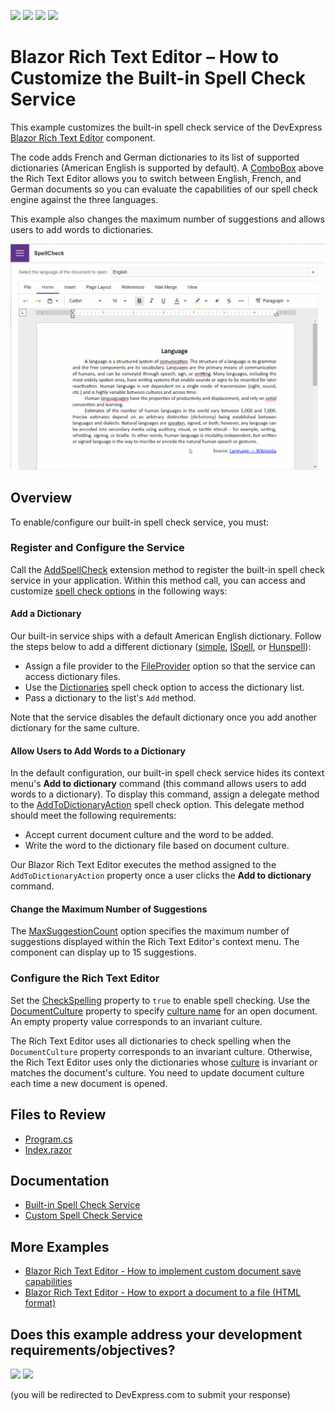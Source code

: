<!-- default badges list -->
![](https://img.shields.io/endpoint?url=https://codecentral.devexpress.com/api/v1/VersionRange/568709069/24.2.1%2B)
[![](https://img.shields.io/badge/Open_in_DevExpress_Support_Center-FF7200?style=flat-square&logo=DevExpress&logoColor=white)](https://supportcenter.devexpress.com/ticket/details/T1128858)
[![](https://img.shields.io/badge/📖_How_to_use_DevExpress_Examples-e9f6fc?style=flat-square)](https://docs.devexpress.com/GeneralInformation/403183)
[![](https://img.shields.io/badge/💬_Leave_Feedback-feecdd?style=flat-square)](#does-this-example-address-your-development-requirementsobjectives)
<!-- default badges end -->
# Blazor Rich Text Editor – How to Customize the Built-in Spell Check Service

This example customizes the built-in spell check service of the DevExpress [Blazor Rich Text Editor](https://docs.devexpress.com/Blazor/401891/rich-text-editor) component. 

The code adds French and German dictionaries to its list of supported dictionaries (American English is supported by default). A [ComboBox](https://docs.devexpress.com/Blazor/DevExpress.Blazor.DxComboBox-2) above the Rich Text Editor allows you to switch between English, French, and German documents so you can evaluate the capabilities of our spell check engine against the three languages.

This example also changes the maximum number of suggestions and allows users to add words to dictionaries.

![Blazor DxRichEdit Customize the Spell Check Service](/image.gif)

## Overview

To enable/configure our built-in spell check service, you must:

### Register and Configure the Service

Call the [AddSpellCheck](https://docs.devexpress.com/Blazor/DevExpress.Blazor.RichEdit.SpellCheck.SpellCheckExtensions.AddSpellCheck(IDevExpressBlazorBuilder--Action-SpellCheckOptions-)) extension method to register the built-in spell check service in your application. Within this method call, you can access and customize [spell check options](https://docs.devexpress.com/Blazor/DevExpress.Blazor.RichEdit.SpellCheck.SpellCheckOptions) in the following ways:

#### Add a Dictionary

Our built-in service ships with a default American English dictionary. Follow the steps below to add a different dictionary ([simple](https://docs.devexpress.com/Blazor/DevExpress.Blazor.RichEdit.SpellCheck.Dictionary), [ISpell](https://docs.devexpress.com/Blazor/DevExpress.Blazor.RichEdit.SpellCheck.ISpellDictionary), or [Hunspell](https://docs.devexpress.com/Blazor/DevExpress.Blazor.RichEdit.SpellCheck.HunspellDictionary)):

* Assign a file provider to the [FileProvider](https://docs.devexpress.com/Blazor/DevExpress.Blazor.RichEdit.SpellCheck.SpellCheckOptions.FileProvider) option so that the service can access dictionary files.
* Use the [Dictionaries](https://docs.devexpress.com/Blazor/DevExpress.Blazor.RichEdit.SpellCheck.SpellCheckOptions.Dictionaries) spell check option to access the dictionary list.
* Pass a dictionary to the list's `Add` method.

Note that the service disables the default dictionary once you add another dictionary for the same culture.

#### Allow Users to Add Words to a Dictionary

In the default configuration, our built-in spell check service hides its context menu's **Add to dictionary** command (this command allows users to add words to a dictionary). To display this command, assign a delegate method to the [AddToDictionaryAction](https://docs.devexpress.com/Blazor/DevExpress.Blazor.RichEdit.SpellCheck.SpellCheckOptions.AddToDictionaryAction) spell check option. This delegate method should meet the following requirements:

* Accept current document culture and the word to be added.
* Write the word to the dictionary file based on document culture.

Our Blazor Rich Text Editor executes the method assigned to the `AddToDictionaryAction` property once a user clicks the **Add to dictionary** command.

#### Change the Maximum Number of Suggestions

The [MaxSuggestionCount](https://docs.devexpress.com/Blazor/DevExpress.Blazor.RichEdit.SpellCheck.SpellCheckOptions.MaxSuggestionCount) option specifies the maximum number of suggestions displayed within the Rich Text Editor's context menu. The component can display up to 15 suggestions.

### Configure the Rich Text Editor

Set the [CheckSpelling](https://docs.devexpress.com/Blazor/DevExpress.Blazor.RichEdit.DxRichEdit.CheckSpelling) property to `true` to enable spell checking. Use the [DocumentCulture](https://docs.devexpress.com/Blazor/DevExpress.Blazor.RichEdit.DxRichEdit.DocumentCulture) property to specify [culture name](https://docs.microsoft.com/en-us/dotnet/api/system.globalization.cultureinfo.name?view=net-6.0) for an open document. An empty property value corresponds to an invariant culture.

The Rich Text Editor uses all dictionaries to check spelling when the `DocumentCulture` property corresponds to an invariant culture. Otherwise, the Rich Text Editor uses only the dictionaries whose [culture](https://docs.devexpress.com/Blazor/DevExpress.Blazor.RichEdit.SpellCheck.DictionaryBase.Culture) is invariant or matches the document's culture. You need to update document culture each time a new document is opened.

## Files to Review

- [Program.cs](./CS/SpellCheck/Program.cs)
- [Index.razor](./CS/SpellCheck/Pages/Index.razor)

## Documentation

- [Built-in Spell Check Service](https://docs.devexpress.com/Blazor/DevExpress.Blazor.RichEdit.SpellCheck.SpellCheckExtensions)
- [Custom Spell Check Service](https://docs.devexpress.com/Blazor/DevExpress.Blazor.RichEdit.ISpellCheckService)

## More Examples

- [Blazor Rich Text Editor - How to implement custom document save capabilities](https://github.com/DevExpress-Examples/blazor-dxrichedit-custom-saving)
- [Blazor Rich Text Editor - How to export a document to a file (HTML format)](https://github.com/DevExpress-Examples/blazor-dxrichedit-export-to-html)
<!-- feedback -->
## Does this example address your development requirements/objectives?

[<img src="https://www.devexpress.com/support/examples/i/yes-button.svg"/>](https://www.devexpress.com/support/examples/survey.xml?utm_source=github&utm_campaign=blazor-dxrichedit-spell-check&~~~was_helpful=yes) [<img src="https://www.devexpress.com/support/examples/i/no-button.svg"/>](https://www.devexpress.com/support/examples/survey.xml?utm_source=github&utm_campaign=blazor-dxrichedit-spell-check&~~~was_helpful=no)

(you will be redirected to DevExpress.com to submit your response)
<!-- feedback end -->
